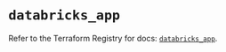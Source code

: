 # `databricks_app`

Refer to the Terraform Registry for docs: [`databricks_app`](https://registry.terraform.io/providers/databricks/databricks/1.69.0/docs/resources/app).
